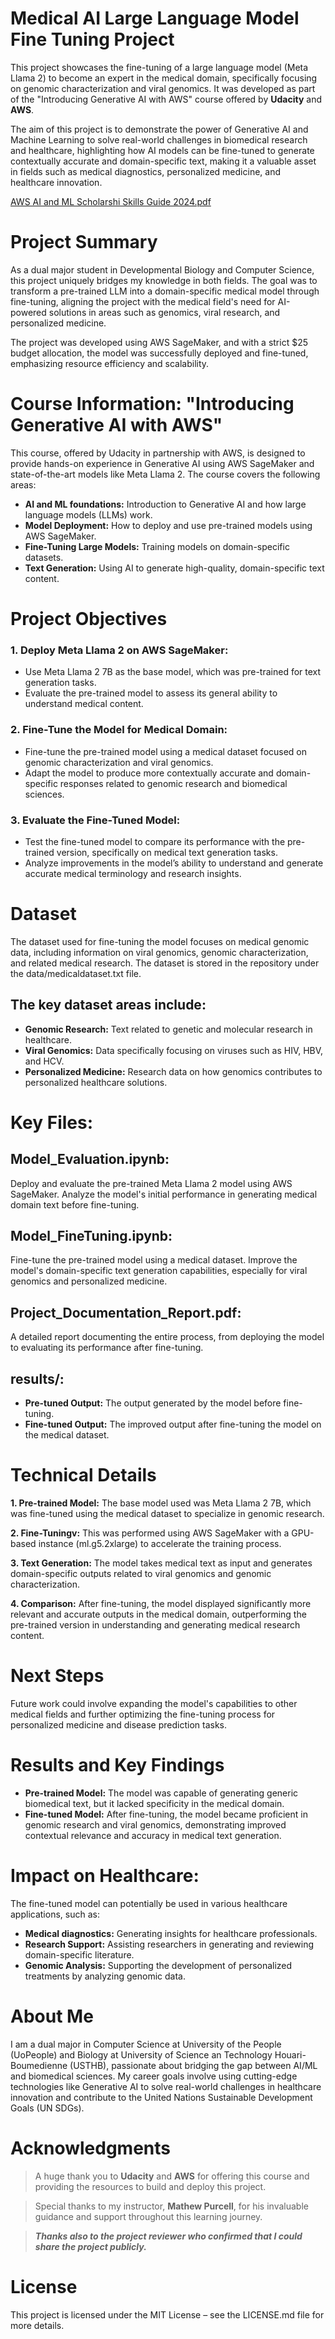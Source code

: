# Medical AI Large Language Model Fine Tuning Project
This project showcases the fine-tuning of a large language model (Meta Llama 2) to become an expert in the medical domain, specifically focusing on genomic characterization and viral genomics. It was developed as part of the "Introducing Generative AI with AWS" course offered by **Udacity** and **AWS**.

The aim of this project is to demonstrate the power of Generative AI and Machine Learning to solve real-world challenges in biomedical research and healthcare, highlighting how AI models can be fine-tuned to generate contextually accurate and domain-specific text, making it a valuable asset in fields such as medical diagnostics, personalized medicine, and healthcare innovation.

[AWS AI and ML Scholarshi Skills Guide 2024.pdf](https://github.com/user-attachments/files/17179438/AWS.AI.and.ML.Scholarshi.Skills.Guide.2024.pdf)

# Project Summary
As a dual major student in Developmental Biology and Computer Science, this project uniquely bridges my knowledge in both fields. The goal was to transform a pre-trained LLM into a domain-specific medical model through fine-tuning, aligning the project with the medical field's need for AI-powered solutions in areas such as genomics, viral research, and personalized medicine.

The project was developed using AWS SageMaker, and with a strict $25 budget allocation, the model was successfully deployed and fine-tuned, emphasizing resource efficiency and scalability.

# Course Information: "Introducing Generative AI with AWS"
This course, offered by Udacity in partnership with AWS, is designed to provide hands-on experience in Generative AI using AWS SageMaker and state-of-the-art models like Meta Llama 2. The course covers the following areas:

- **AI and ML foundations:** Introduction to Generative AI and how large language models (LLMs) work.
- **Model Deployment:** How to deploy and use pre-trained models using AWS SageMaker.
- **Fine-Tuning Large Models:** Training models on domain-specific datasets.
- **Text Generation:** Using AI to generate high-quality, domain-specific text content.

# Project Objectives
### 1. Deploy Meta Llama 2 on AWS SageMaker:
- Use Meta Llama 2 7B as the base model, which was pre-trained for text generation tasks.
- Evaluate the pre-trained model to assess its general ability to understand medical content.

### 2. Fine-Tune the Model for Medical Domain:
- Fine-tune the pre-trained model using a medical dataset focused on genomic characterization and viral genomics.
- Adapt the model to produce more contextually accurate and domain-specific responses related to genomic research and biomedical sciences.

### 3. Evaluate the Fine-Tuned Model:
- Test the fine-tuned model to compare its performance with the pre-trained version, specifically on medical text generation tasks.
- Analyze improvements in the model’s ability to understand and generate accurate medical terminology and research insights.

# Dataset
The dataset used for fine-tuning the model focuses on medical genomic data, including information on viral genomics, genomic characterization, and related medical research. The dataset is stored in the repository under the data/medicaldataset.txt file.

## The key dataset areas include:
- **Genomic Research:** Text related to genetic and molecular research in healthcare.
- **Viral Genomics:** Data specifically focusing on viruses such as HIV, HBV, and HCV.
- **Personalized Medicine:** Research data on how genomics contributes to personalized healthcare solutions.

# Key Files:
## Model_Evaluation.ipynb:
Deploy and evaluate the pre-trained Meta Llama 2 model using AWS SageMaker.
Analyze the model's initial performance in generating medical domain text before fine-tuning.

## Model_FineTuning.ipynb:
Fine-tune the pre-trained model using a medical dataset.
Improve the model's domain-specific text generation capabilities, especially for viral genomics and personalized medicine.

## Project_Documentation_Report.pdf:
A detailed report documenting the entire process, from deploying the model to evaluating its performance after fine-tuning.

## results/:
- **Pre-tuned Output:** The output generated by the model before fine-tuning.
- **Fine-tuned Output:** The improved output after fine-tuning the model on the medical dataset.

# Technical Details
**1. Pre-trained Model:** The base model used was Meta Llama 2 7B, which was fine-tuned using the medical dataset to specialize in genomic research.

**2. Fine-Tuningv:** This was performed using AWS SageMaker with a GPU-based instance (ml.g5.2xlarge) to accelerate the training process.

**3. Text Generation:** The model takes medical text as input and generates domain-specific outputs related to viral genomics and genomic characterization.

**4. Comparison:** After fine-tuning, the model displayed significantly more relevant and accurate outputs in the medical domain, outperforming the pre-trained version in understanding and generating medical research content.

# Next Steps
Future work could involve expanding the model's capabilities to other medical fields and further optimizing the fine-tuning process for personalized medicine and disease prediction tasks.

# Results and Key Findings
- **Pre-trained Model:** The model was capable of generating generic biomedical text, but it lacked specificity in the medical domain.
- **Fine-tuned Model:** After fine-tuning, the model became proficient in genomic research and viral genomics, demonstrating improved contextual relevance and accuracy in medical text generation.

# Impact on Healthcare:
The fine-tuned model can potentially be used in various healthcare applications, such as:
- **Medical diagnostics:** Generating insights for healthcare professionals.
- **Research Support:** Assisting researchers in generating and reviewing domain-specific literature.
- **Genomic Analysis:** Supporting the development of personalized treatments by analyzing genomic data.

# About Me
I am a dual major in Computer Science at University of the People (UoPeople) and Biology at University of Science an Technology Houari-Boumedienne (USTHB), passionate about bridging the gap between AI/ML and biomedical sciences. My career goals involve using cutting-edge technologies like Generative AI to solve real-world challenges in healthcare innovation and contribute to the United Nations Sustainable Development Goals (UN SDGs).

# Acknowledgments
> A huge thank you to **Udacity** and **AWS** for offering this course and providing the resources to build and deploy this project.

> Special thanks to my instructor, **Mathew Purcell**, for his invaluable guidance and support throughout this learning journey.

> ***Thanks also to the project reviewer who confirmed that I could share the project publicly.***

# License
This project is licensed under the MIT License – see the LICENSE.md file for more details.
